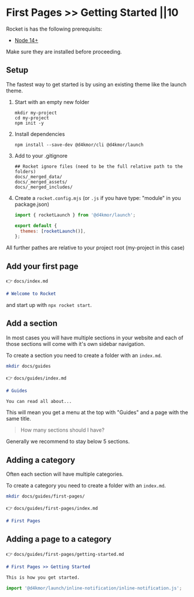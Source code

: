 # First Pages >> Getting Started ||10

Rocket is has the following prerequisits:

- [Node 14+](https://nodejs.org/en/)

Make sure they are installed before proceeding.

## Setup

The fastest way to get started is by using an existing theme like the launch theme.

1. Start with an empty new folder

   ```
   mkdir my-project
   cd my-project
   npm init -y
   ```

2. Install dependencies

   ```
   npm install --save-dev @d4kmor/cli @d4kmor/launch
   ```

3. Add to your .gitignore

   ```
   ## Rocket ignore files (need to be the full relative path to the folders)
   docs/_merged_data/
   docs/_merged_assets/
   docs/_merged_includes/
   ```

4. Create a `rocket.config.mjs` (or `.js` if you have type: "module" in you package.json)

   ```js
   import { rocketLaunch } from '@d4kmor/launch';

   export default {
     themes: [rocketLaunch()],
   };
   ```

<inline-notification type="warning" title="note">

All further pathes are relative to your project root (my-project in this case)

</inline-notification>

## Add your first page

👉 `docs/index.md`

```md
# Welcome to Rocket
```

and start up with `npx rocket start`.

## Add a section

In most cases you will have multiple sections in your website and each of those sections will come with it's own sidebar navigation.

To create a section you need to create a folder with an `index.md`.

```bash
mkdir docs/guides
```

👉 `docs/guides/index.md`

```md
# Guides

You can read all about...
```

This will mean you get a menu at the top with "Guides" and a page with the same title.

> How many sections should I have?

Generally we recommend to stay below 5 sections.

## Adding a category

Often each section will have multiple categories.

To create a category you need to create a folder with an `index.md`.

```bash
mkdir docs/guides/first-pages/
```

👉 `docs/guides/first-pages/index.md`

```md
# First Pages
```

## Adding a page to a category

👉 `docs/guides/first-pages/getting-started.md`

```md
# First Pages >> Getting Started

This is how you get started.
```

```js script
import '@d4kmor/launch/inline-notification/inline-notification.js';
```
